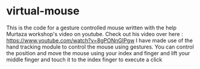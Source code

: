 # virtual-mouse
This is the code for a gesture controlled mouse written with the help Murtaza workshop's video on youtube. Check out his video over here : https://www.youtube.com/watch?v=8gPONnGIPgw
I have made use of the hand tracking module to control the mouse using gestures. You can control the position and move the mouse using your index and finger and lift your middle finger and touch it to the index finger to execute a click
